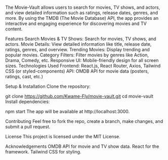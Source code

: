 The Movie-Vault allows users to search for movies, TV shows, and actors, and view detailed information such as ratings, release dates, genres, and more. By using the TMDB (The Movie Database) API, the app provides an interactive and engaging experience for discovering movies and TV content.

Features Search Movies & TV Shows: Search for movies, TV shows, and actors. Movie Details: View detailed information like title, release date, ratings, genres, and overview. Trending Movies: Display trending and popular movies. Category Filters: Filter movies by genres like Action, Drama, Comedy, etc. Responsive UI: Mobile-friendly design for all screen sizes. Technologies Used Frontend: React.js, React Router, Axios, Tailwind CSS (or styled-components) API: OMDB API for movie data (posters, ratings, cast, etc.)

Setup & Installation Clone the repository:

git clone https://github.com/Kwame-Fly/movie-vault.git cd movie-vault Install dependencies:

npm start The app will be available at http://localhost:3000.

Contributing Feel free to fork the repo, create a branch, make changes, and submit a pull request.

License This project is licensed under the MIT License.

Acknowledgements OMDB API for movie and TV show data. React for the framework. Tailwind CSS for styling.
